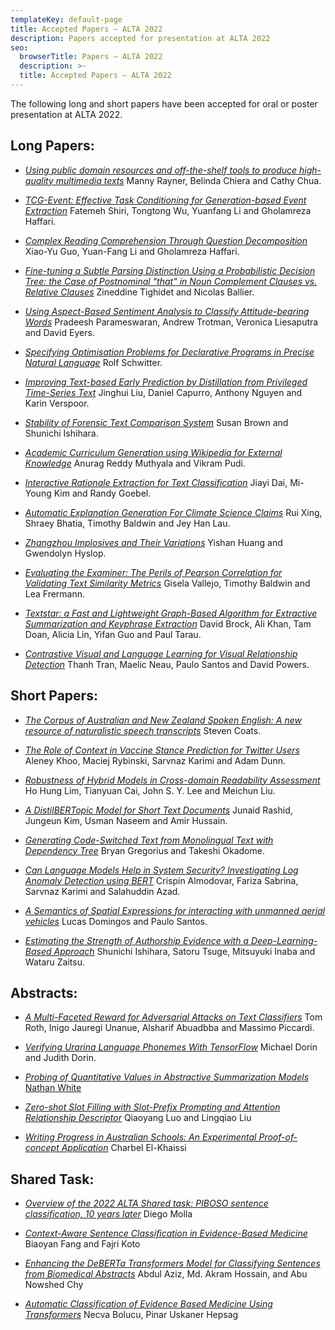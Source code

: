 ```yaml
---
templateKey: default-page
title: Accepted Papers – ALTA 2022
description: Papers accepted for presentation at ALTA 2022
seo:
  browserTitle: Papers – ALTA 2022
  description: >-
  title: Accepted Papers – ALTA 2022
---
```



The following long and short papers have been accepted for oral or poster presentation at ALTA 2022. 


## Long Papers: 

* <span class="badge badge-long"> [_Using public domain resources and off-the-shelf tools to produce high-quality multimedia texts_](/files/ALTA_2022_2.pdf)
  Manny Rayner, Belinda Chiera and Cathy Chua. 


* <span class="badge badge-long"> [_TCG-Event: Effective Task Conditioning for Generation-based Event Extraction_](/files/ALTA_2022_6.pdf)
  Fatemeh Shiri, Tongtong Wu, Yuanfang Li and Gholamreza Haffari. 



* <span class="badge badge-long"> [_Complex Reading Comprehension Through Question Decomposition_](/files/ALTA_2022_4.pdf)
  Xiao-Yu Guo, Yuan-Fang Li and Gholamreza Haffari.


* <span class="badge badge-long"> [_Fine-tuning a Subtle Parsing Distinction Using a Probabilistic Decision Tree: the Case of Postnominal "that" in Noun Complement Clauses vs. Relative Clauses_](/files/ALTA_2022_5.pdf)
  Zineddine Tighidet and Nicolas Ballier.


* <span class="badge badge-long"></span> [_Using Aspect-Based Sentiment Analysis to Classify Attitude-bearing Words_](/files/ALTA_2022_8.pdf)
  Pradeesh Parameswaran, Andrew Trotman, Veronica Liesaputra and David Eyers.


* <span class="badge badge-long"></span> [_Specifying Optimisation Problems for Declarative Programs in Precise Natural Language_](/files/ALTA_2022_9.pdf)
  Rolf Schwitter.

* <span class="badge badge-long"></span> [_Improving Text-based Early Prediction by Distillation from Privileged Time-Series Text_](/files/ALTA_2022_10.pdf)
Jinghui Liu, Daniel Capurro, Anthony Nguyen and Karin Verspoor.


* <span class="badge badge-long"></span> [_Stability of Forensic Text Comparison System_](/files/ALTA_2022_13.pdf)
Susan Brown and Shunichi Ishihara.


* <span class="badge badge-long"></span> [_Academic Curriculum Generation using Wikipedia for External Knowledge_](/files/ALTA_2022_14.pdf)
  Anurag Reddy Muthyala and Vikram Pudi.


* <span class="badge badge-long"></span> [_Interactive Rationale Extraction for Text Classification_](/files/ALTA_2022_15.pdf)
  Jiayi Dai, Mi-Young Kim and Randy Goebel.


* <span class="badge badge-long"></span> [_Automatic Explanation Generation For Climate Science Claims_](/files/ALTA_2022_16.pdf)
  Rui Xing, Shraey Bhatia, Timothy Baldwin and Jey Han Lau.


* <span class="badge badge-long"></span> [_Zhangzhou Implosives and Their Variations_](/files/ALTA_2022_17.pdf)
  Yishan Huang and Gwendolyn Hyslop.


* <span class="badge badge-long"></span> [_Evaluating the Examiner: The Perils of Pearson Correlation for Validating Text Similarity Metrics_](/files/ALTA_2022_18.pdf)
  Gisela Vallejo, Timothy Baldwin and Lea Frermann.


* <span class="badge badge-long"></span> [_Textstar: a Fast and Lightweight Graph-Based Algorithm for Extractive Summarization and Keyphrase Extraction_](/files/ALTA_2022_22.pdf)
  David Brock, Ali Khan, Tam Doan, Alicia Lin, Yifan Guo and Paul Tarau.


* <span class="badge badge-long"></span> [_Contrastive Visual and Language Learning for Visual Relationship Detection_](/files/ALTA_2022_23.pdf)
  Thanh Tran, Maelic Neau, Paulo Santos and David Powers.


## Short Papers: 

* <span class="badge badge-short"> [_The Corpus of Australian and New Zealand Spoken English: A new resource of naturalistic speech transcripts_](/files/ALTA_2022_1.pdf)
  Steven Coats.


* <span class="badge badge-short"> [_The Role of Context in Vaccine Stance Prediction for Twitter Users_](/files/ALTA_2022_3.pdf)
  Aleney Khoo, Maciej Rybinski, Sarvnaz Karimi and Adam Dunn.

* <span class="badge badge-short"> [_Robustness of Hybrid Models in Cross-domain Readability Assessment_](/files/ALTA_2022_7.pdf)
  Ho Hung Lim, Tianyuan Cai, John S. Y. Lee and Meichun Liu.

* <span class="badge badge-short"></span> [_A DistilBERTopic Model for Short Text Documents_](/files/ALTA_2022_11.pdf)
  Junaid Rashid, Jungeun Kim, Usman Naseem and Amir Hussain.

* <span class="badge badge-short"></span> [_Generating Code-Switched Text from Monolingual Text with Dependency Tree_](/files/ALTA_2022_12.pdf)
  Bryan Gregorius and Takeshi Okadome.

* <span class="badge badge-short"></span> [_Can Language Models Help in System Security? Investigating Log Anomaly Detection using BERT_](/files/ALTA_2022_19.pdf)
  Crispin Almodovar, Fariza Sabrina, Sarvnaz Karimi and Salahuddin Azad.


* <span class="badge badge-short"></span> [_A Semantics of Spatial Expressions for interacting with unmanned aerial vehicles_](/files/ALTA_2022_20.pdf)
  Lucas Domingos and Paulo Santos.


* <span class="badge badge-short"></span> [_Estimating the Strength of Authorship Evidence with a Deep-Learning-Based Approach_](/files/ALTA_2022_21.pdf)
  Shunichi Ishihara, Satoru Tsuge, Mitsuyuki Inaba and Wataru Zaitsu.
 



## Abstracts: 

* <span class="badge badge-abstract"></span> [_A Multi-Faceted Reward for Adversarial Attacks on Text Classifiers_](/files/ALTA_2022_A_2.pdf)
  Tom Roth, Inigo Jauregi Unanue, Alsharif Abuadbba and Massimo Piccardi.

* <span class="badge badge-abstract"></span> [_Verifying Urarina Language Phonemes With TensorFlow_](/files/ALTA_2022_A_3.pdf)
  Michael Dorin and Judith Dorin.

* <span class="badge badge-abstract"></span> [_Probing of Quantitative Values in Abstractive Summarization Models_
  Nathan White](/files/ALTA_2022_A_4.pdf)


* <span class="badge badge-abstract"></span> [_Zero-shot Slot Filling with Slot-Prefix Prompting and Attention Relationship Descriptor_](/files/ALTA_2022_A_5.pdf)
  Qiaoyang Luo and Lingqiao Liu

* <span class="badge badge-abstract"></span> [_Writing Progress in Australian Schools: An Experimental Proof-of-concept Application_](/files/ALTA_2022_A_1.pdf)
  Charbel El-Khaissi


## Shared Task: 

* <span class="badge badge-sharedTask"></span> [_Overview of the 2022 ALTA Shared task: PIBOSO sentence classification, 10 years later_](/files/ALTA_2022_24.pdf)
  Diego Molla


* <span class="badge badge-sharedTask"></span> [_Context-Aware Sentence Classification in Evidence-Based Medicine_](/files/ALTA_2022_25.pdf)
  Biaoyan Fang and Fajri Koto


* <span class="badge badge-sharedTask"></span> [_Enhancing the DeBERTa Transformers Model for Classifying Sentences from Biomedical Abstracts_](/files/ALTA_2022_26.pdf)
  Abdul Aziz, Md. Akram Hossain, and Abu Nowshed Chy

* <span class="badge badge-sharedTask"></span> [_Automatic Classification of Evidence Based Medicine Using Transformers_](/files/ALTA_2022_27.pdf)
  Necva Bolucu, Pinar Uskaner Hepsag
